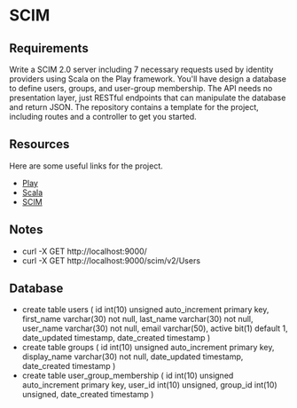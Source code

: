 # SCIM

## Requirements
Write a SCIM 2.0 server including 7 necessary requests used by identity providers using Scala on the Play framework. You'll have design a database to define users, groups, and user-group membership. The API needs no presentation layer, just RESTful endpoints that can manipulate the database and return JSON. The repository contains a template for the project, including routes and a controller to get you started.

## Resources
Here are some useful links for the project.
* [Play](https://www.playframework.com/)
* [Scala](http://www.scala-lang.org/documentation/)
* [SCIM](http://www.simplecloud.info/)

## Notes
* curl -X GET http://localhost:9000/
* curl -X GET http://localhost:9000/scim/v2/Users

## Database
* create table users (
     id int(10) unsigned auto_increment primary key,
     first_name varchar(30) not null,
     last_name varchar(30) not null,
     user_name varchar(30) not null,
     email varchar(50),
     active bit(1) default 1,
     date_updated timestamp,
     date_created timestamp
  )
* create table groups (
     id int(10) unsigned auto_increment primary key,
     display_name varchar(30) not null,
     date_updated timestamp,
     date_created timestamp
  )
* create table user_group_membership (
     id int(10) unsigned auto_increment primary key,
     user_id int(10) unsigned,
     group_id int(10) unsigned,
     date_created timestamp
  )